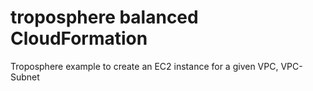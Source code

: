 troposphere balanced CloudFormation
===================

Troposphere example to create an EC2 instance for a given VPC, VPC-Subnet 
